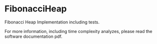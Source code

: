 # FibonacciHeap
Fibonacci Heap Implementation including tests.

For more information, including time complexity analyzes, please read the software documentation pdf.
